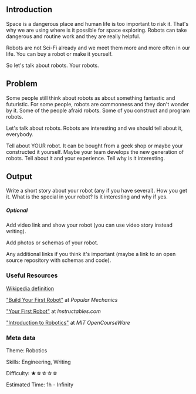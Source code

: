 ## Introduction

Space is a dangerous place and human life is too important to risk it.
That's why we are using where is it possible for space exploring.
Robots can take dangerous and routine work and they are really helpful.

Robots are not Sci-Fi already and we meet them more and more often
in our life. You can buy a robot or make it yourself.

So let's talk about robots. Your robots.

## Problem

Some people still think about robots as about something fantastic and futuristic. For some people, robots are commonness and they don't wonder by it. Some of the people afraid robots. Some of you construct and program robots.

Let's talk about robots. Robots are interesting and we should tell about it, everybody.

Tell about YOUR robot. It can be bought from a geek shop or maybe your constructed it yourself. Maybe your team develops the new generation of robots. Tell about it and your experience. Tell why is it interesting.

## Output

Write a short story about your robot (any if you have several).
How you get it. What is the special in your robot?
Is it interesting and why if yes.

##### Optional
Add video link and show your robot (you can use video story instead writing).

Add photos or schemas of your robot.

Any additional links if you think it's important (maybe a link to an open source repository with schemas and code).

### Useful Resources

[Wikipedia definition](https://en.wikipedia.org/wiki/Robot)

["Build Your First Robot"](http://www.popularmechanics.com/technology/robots/a7388/build-your-first-robot/) at *Popular Mechanics*

["Your First Robot"](http://www.instructables.com/id/Your-First-Robot/) at *Instructables.com*

["Introduction to Robotics"](http://ocw.mit.edu/courses/mechanical-engineering/2-12-introduction-to-robotics-fall-2005/) at *MIT OpenCourseWare*

### Meta data

Theme: Robotics

Skills: Engineering, Writing

Difficulty: ★☆☆☆☆

Estimated Time: 1h - Infinity
